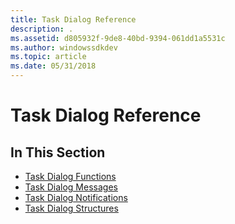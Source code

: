 ```yaml
---
title: Task Dialog Reference
description: .
ms.assetid: d805932f-9de8-40bd-9394-061dd1a5531c
ms.author: windowssdkdev
ms.topic: article
ms.date: 05/31/2018
---
```


# Task Dialog Reference

## In This Section

-   [Task Dialog Functions](bumper-task-dialogs-reference-functions.md)
-   [Task Dialog Messages](bumper-task-dialogs-reference-messages.md)
-   [Task Dialog Notifications](bumper-task-dialogs-reference-notifications.md)
-   [Task Dialog Structures](bumper-task-dialogs-reference-structures.md)

 

 




